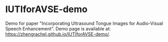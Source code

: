 # IUTIforAVSE-demo
Demo for paper "Incorporating Ultrasound Tongue Images for Audio-Visual Speech Enhancement".
Demo page is available at: <https://zhengrachel.github.io/IUTIforAVSE-demo/>.
